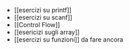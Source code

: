 - [[esercizi su printf]]
- [[esercizi su scanf]]
- [[Control Flow]]
- [[esericizi sugli array]]
- [[esercizi su funzioni]] da fare ancora